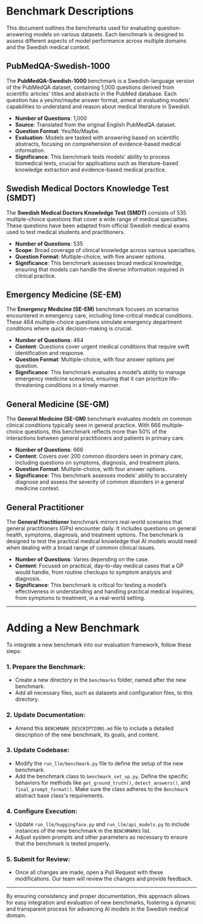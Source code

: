 # Benchmark Descriptions

This document outlines the benchmarks used for evaluating question-answering models on various datasets. Each benchmark is designed to assess different aspects of model performance across multiple domains and the Swedish medical context.

## PubMedQA-Swedish-1000

The **PubMedQA-Swedish-1000** benchmark is a Swedish-language version of the PubMedQA dataset, containing 1,000 questions derived from scientific articles' titles and abstracts in the PubMed database. Each question has a yes/no/maybe answer format, aimed at evaluating models' capabilities to understand and reason about medical literature in Swedish.

- **Number of Questions**: 1,000
- **Source**: Translated from the original English PubMedQA dataset.
- **Question Format**: Yes/No/Maybe.
- **Evaluation**: Models are tasked with answering based on scientific abstracts, focusing on comprehension of evidence-based medical information.
- **Significance**: This benchmark tests models' ability to process biomedical texts, crucial for applications such as literature-based knowledge extraction and evidence-based medical practice.

## Swedish Medical Doctors Knowledge Test (SMDT)

The **Swedish Medical Doctors Knowledge Test (SMDT)** consists of 535 multiple-choice questions that cover a wide range of medical specialties. These questions have been adapted from official Swedish medical exams used to test medical students and practitioners.

- **Number of Questions**: 535
- **Scope**: Broad coverage of clinical knowledge across various specialties.
- **Question Format**: Multiple-choice, with five answer options.
- **Significance**: This benchmark assesses broad medical knowledge, ensuring that models can handle the diverse information required in clinical practice.

## Emergency Medicine (SE-EM)

The **Emergency Medicine (SE-EM)** benchmark focuses on scenarios encountered in emergency care, including time-critical medical conditions. These 464 multiple-choice questions simulate emergency department conditions where quick decision-making is crucial.

- **Number of Questions**: 464
- **Content**: Questions cover urgent medical conditions that require swift identification and response.
- **Question Format**: Multiple-choice, with four answer options per question.
- **Significance**: This benchmark evaluates a model’s ability to manage emergency medicine scenarios, ensuring that it can prioritize life-threatening conditions in a timely manner.

## General Medicine (SE-GM)

The **General Medicine (SE-GM)** benchmark evaluates models on common clinical conditions typically seen in general practice. With 666 multiple-choice questions, this benchmark reflects more than 50% of the interactions between general practitioners and patients in primary care.

- **Number of Questions**: 666
- **Content**: Covers over 200 common disorders seen in primary care, including questions on symptoms, diagnosis, and treatment plans.
- **Question Format**: Multiple-choice, with four answer options.
- **Significance**: This benchmark assesses models' ability to accurately diagnose and assess the severity of common disorders in a general medicine context.

## General Practitioner

The **General Practitioner** benchmark mirrors real-world scenarios that general practitioners (GPs) encounter daily. It includes questions on general health, symptoms, diagnosis, and treatment options. The benchmark is designed to test the practical medical knowledge that AI models would need when dealing with a broad range of common clinical issues.

- **Number of Questions**: Varies depending on the case.
- **Content**: Focused on practical, day-to-day medical cases that a GP would handle, from routine checkups to symptom analysis and diagnosis.
- **Significance**: This benchmark is critical for testing a model’s effectiveness in understanding and handling practical medical inquiries, from symptoms to treatment, in a real-world setting.

---

# Adding a New Benchmark

To integrate a new benchmark into our evaluation framework, follow these steps:

### 1. **Prepare the Benchmark**:
   - Create a new directory in the `benchmarks` folder, named after the new benchmark.
   - Add all necessary files, such as datasets and configuration files, to this directory.

### 2. **Update Documentation**:
   - Amend this `BENCHMARK_DESCRIPTIONS.md` file to include a detailed description of the new benchmark, its goals, and content.

### 3. **Update Codebase**:
   - Modify the `run_llm/benchmark.py` file to define the setup of the new benchmark.
   - Add the benchmark class to `benchmark_set_up.py`. Define the specific behaviors for methods like `get_ground_truth()`, `detect_answers()`, and `final_prompt_format()`. Make sure the class adheres to the `Benchmark` abstract base class's requirements.

### 4. **Configure Execution**:
   - Update `run_llm/huggingface.py` and `run_llm/api_models.py` to include instances of the new benchmark in the `BENCHMARKS` list.
   - Adjust system prompts and other parameters as necessary to ensure that the benchmark is tested properly.

### 5. **Submit for Review**:
   - Once all changes are made, open a Pull Request with these modifications. Our team will review the changes and provide feedback.

---

By ensuring consistency and proper documentation, this approach allows for easy integration and evaluation of new benchmarks, fostering a dynamic and transparent process for advancing AI models in the Swedish medical domain.
